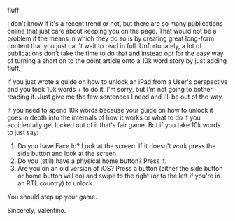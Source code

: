 fluff

I don't know if it's a recent trend or not, but there are so many publications online that just care about keeping you on the page. That would not be a problem if the means in which they do so is by creating great long-form content that you just can't wait to read in full. Unfortunately, a lot of publications don't take the time to do that and instead opt for the easy way of turning a short on to the point article onto a 10k word story by just adding fluff.

If you just wrote a guide on how to unlock an iPad from a User's perspective and you took 10k words + to do it, I'm sorry, but I'm not going to bother reading it. Just give me the few sentences I need and I'll be out of the way.

If you need to spend 10k words because your guide on how to unlock it goes in depth into the internals of how it works or what to do if you accidentally get locked out of it that's fair game. But if you take 10k words to just say:

1. Do you have Face Id? Look at the screen. If it doesn't work press the side button and look at the screen.
2. Do you (still) have a physical home button? Press it.
3. Are you on an old version of iOS? Press a button (either the side button or home button will do) and swipe to the right (or to the left if you're in an RTL country) to unlock.

You should step up your game.

Sincerely,
Valentino.
